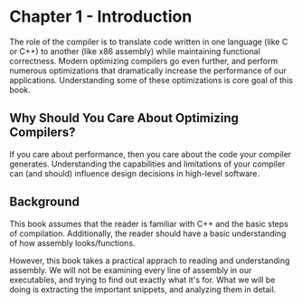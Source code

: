 # Chapter 1 - Introduction

The role of the compiler is to translate code written in one language (like C or C++) to another (like x86 assembly) while maintaining functional correctness. Modern optimizing compilers go even further, and perform numerous optimizations that dramatically increase the performance of our applications. Understanding some of these optimizations is core goal of this book.

## Why Should You Care About Optimizing Compilers?

If you care about performance, then you care about the code your compiler generates. Understanding the capabilities and limitations of your compiler can (and should) influence design decisions in high-level software.

## Background

This book assumes that the reader is familiar with C++ and the basic steps of compilation. Additionally, the reader should have a basic understanding of how assembly looks/functions.

However, this book takes a practical apprach to reading and understanding assembly. We will not be examining every line of assembly in our executables,  and trying to find out exactly what it's for. What we will be doing is extracting the important snippets, and analyzing them in detail.

